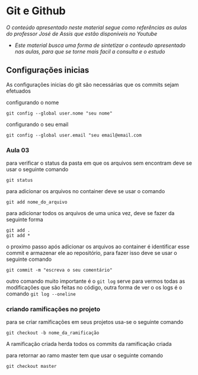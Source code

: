 # Git e Github

_O conteúdo apresentado neste material segue como referências as aulas do professor José de Assis que estão disponíveis no Youtube_

- _Este material busca uma forma de sintetizar o conteudo apresentado nas aulas, para que se torne mais facil a consulta e o estudo_

## Configurações inicias 
As configurações inicias do git são necessárias que os commits sejam efetuados

configurando o nome

```git config --global user.nome "seu nome"```

configurando o seu email

```git config --global user.email "seu email@email.com```

### Aula 03

para verificar o status da pasta em que os arquivos sem encontram deve se usar o seguinte comando 

    git status

para adicionar os arquivos no container deve se usar o comando 

    git add nome_do_arquivo

para adicionar todos os arquivos de uma unica vez, deve se fazer da seguinte forma

    git add .
    git add *

o proximo passo após adicionar os arquivos ao container é identificar esse commit e armazenar ele ao repositório, para fazer isso deve se usar o seguinte comando

    git commit -m "escreva o seu comentário"

outro comando muito importante é o ```git log``` serve para vermos todas as modificações que são feitas no código, outra forma de ver o os logs é o comando ```git log --oneline```

### criando ramificações no projeto

para se  criar ramificações em seus projetos usa-se o seguinte comando

```git checkout -b nome_da_ramificação```

A ramificação criada herda todos os commits da ramificação criada

para retornar ao ramo master tem que usar o seguinte comando

    git checkout master

